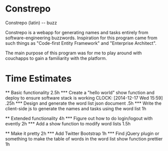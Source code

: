 Constrepo
=========

Constrepo (latin) -- buzz

Constrepo is a webapp for generating names and tasks entirely from
software-engineering buzzwords.
Inspiration for this program came from such things as "Code-first Entity Framework"
and "Enterprise Architect".

The main purpose of this program was for me to play around with couchapps to gain
a familiarity with the platform.

Time Estimates
==============
** Basic functionality
2.5h
*** Create a "hello world" show function and deploy to ensure software stack is working
    CLOCK: [2014-12-17 Wed 15:59]
.25h
*** Design and generate the word list json document
.5h
*** Write the client-side js to generate the names and tasks using the word list
1h

** Extended functionality
4h
*** Figure out how to do login/logout with evently
2h
*** Add a show function to modify word lists
1.5h

** Make it pretty
2h
*** Add Twitter Bootstrap
1h
*** Find jQuery plugin or something to make the table of words in the word list show function prettier
1h

